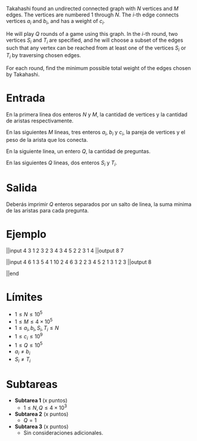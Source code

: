 Takahashi found an undirected connected graph with $N$ vertices and $M$ edges. The vertices are numbered $1$ through $N$. The $i$-th edge connects vertices $a_i$ and $b_i$, and has a weight of $c_i$.

He will play $Q$ rounds of a game using this graph. In the $i$-th round, two vertices $S_i$ and $T_i$ are specified, and he will choose a subset of the edges such that any vertex can be reached from at least one of the vertices $S_i$ or $T_i$ by traversing chosen edges.

For each round, find the minimum possible total weight of the edges chosen by Takahashi.

# Entrada

En la primera línea dos enteros $N$ y $M$, la cantidad de vertices y la cantidad de aristas respectivamente.

En las siguientes $M$ lineas, tres enteros $a_i$, $b_i$ y $c_i$, la pareja de vertices y el peso de la arista que los conecta.

En la siguiente linea, un entero $Q$, la cantidad de preguntas.

En las siguientes $Q$ lineas, dos enteros $S_i$ y $T_i$.

# Salida

Deberás imprimir $Q$ enteros separados por un salto de linea, la suma minima de las aristas para cada pregunta.

# Ejemplo

||input
4 3
1 2 3
2 3 4
3 4 5
2
2 3
1 4
||output
8
7

||input
4 6
1 3 5
4 1 10
2 4 6
3 2 2
3 4 5
2 1 3
1
2 3
||output
8

||end

# Límites

- $1 \leq N \leq 10^5$
- $1 \leq M \leq 4 \times 10^5$
- $1 \leq a_i, b_i, S_i, T_i\leq N$
- $1 \leq c_i \leq 10^9$
- $1 \leq Q \leq 10^5$
- $a_i \neq b_i$
- $S_i \neq T_i$

# Subtareas

- **Subtarea 1** (x puntos)
  - $1 \leq N, Q \leq 4 \times 10^3$
- **Subtarea 2** (x puntos)
  - $Q = 1$
- **Subtarea 3** (x puntos)
  - Sin consideraciones adicionales.
